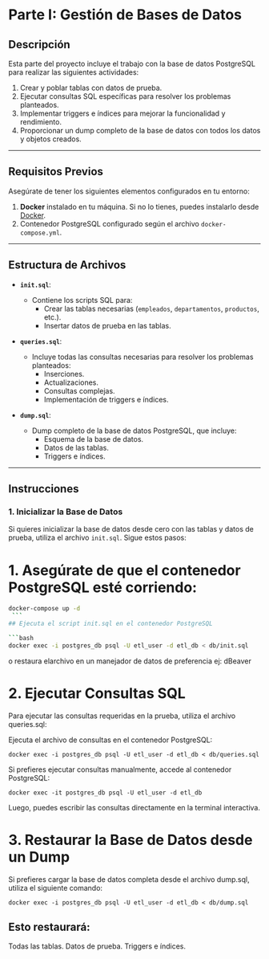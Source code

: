 # Parte I: Gestión de Bases de Datos

## **Descripción**

Esta parte del proyecto incluye el trabajo con la base de datos PostgreSQL para realizar las siguientes actividades:
1. Crear y poblar tablas con datos de prueba.
2. Ejecutar consultas SQL específicas para resolver los problemas planteados.
3. Implementar triggers e índices para mejorar la funcionalidad y rendimiento.
4. Proporcionar un dump completo de la base de datos con todos los datos y objetos creados.

---

## **Requisitos Previos**

Asegúrate de tener los siguientes elementos configurados en tu entorno:
1. **Docker** instalado en tu máquina. Si no lo tienes, puedes instalarlo desde [Docker](https://www.docker.com/).
2. Contenedor PostgreSQL configurado según el archivo `docker-compose.yml`.

---

## **Estructura de Archivos**

- **`init.sql`**:
  - Contiene los scripts SQL para:
    - Crear las tablas necesarias (`empleados`, `departamentos`, `productos`, etc.).
    - Insertar datos de prueba en las tablas.
  
- **`queries.sql`**:
  - Incluye todas las consultas necesarias para resolver los problemas planteados:
    - Inserciones.
    - Actualizaciones.
    - Consultas complejas.
    - Implementación de triggers e índices.

- **`dump.sql`**:
  - Dump completo de la base de datos PostgreSQL, que incluye:
    - Esquema de la base de datos.
    - Datos de las tablas.
    - Triggers e índices.

---

## **Instrucciones**

### **1. Inicializar la Base de Datos**
Si quieres inicializar la base de datos desde cero con las tablas y datos de prueba, utiliza el archivo `init.sql`. Sigue estos pasos:

# 1. Asegúrate de que el contenedor PostgreSQL esté corriendo:
   ```bash
   docker-compose up -d
    ```
## Ejecuta el script init.sql en el contenedor PostgreSQL 
 
 ```bash
docker exec -i postgres_db psql -U etl_user -d etl_db < db/init.sql
 ```

 o restaura elarchivo en un manejador de datos de preferencia ej: dBeaver

# 2. Ejecutar Consultas SQL
Para ejecutar las consultas requeridas en la prueba, utiliza el archivo queries.sql:

Ejecuta el archivo de consultas en el contenedor PostgreSQL:

```
docker exec -i postgres_db psql -U etl_user -d etl_db < db/queries.sql
```
Si prefieres ejecutar consultas manualmente, accede al contenedor PostgreSQL:


```
docker exec -it postgres_db psql -U etl_user -d etl_db
```
Luego, puedes escribir las consultas directamente en la terminal interactiva.

# 3. Restaurar la Base de Datos desde un Dump
Si prefieres cargar la base de datos completa desde el archivo dump.sql, utiliza el siguiente comando:

```
docker exec -i postgres_db psql -U etl_user -d etl_db < db/dump.sql
```
## Esto restaurará:

Todas las tablas.
Datos de prueba.
Triggers e índices.
